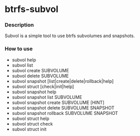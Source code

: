 # btrfs-subvol

### Description

Subvol is a simple tool to use btrfs subvolumes and snapshots.

### How to use

- subvol help
- subvol list
- subvol create SUBVOLUME
- subvol delete SUBVOLUME
- subvol snapshot [list|create|delete|rollback|help]
- subvol struct [check|init|help]
- subvol snapshot help
- subvol snapshot list SUBVOLUME
- subvol snapshot create SUBVOLUME [HINT]
- subvol snapshot delete SUBVOLUME SNAPSHOT
- subvol snapshot rollback SUBVOLUME SNAPSHOT
- subvol struct help
- subvol struct check
- subvol struct init
